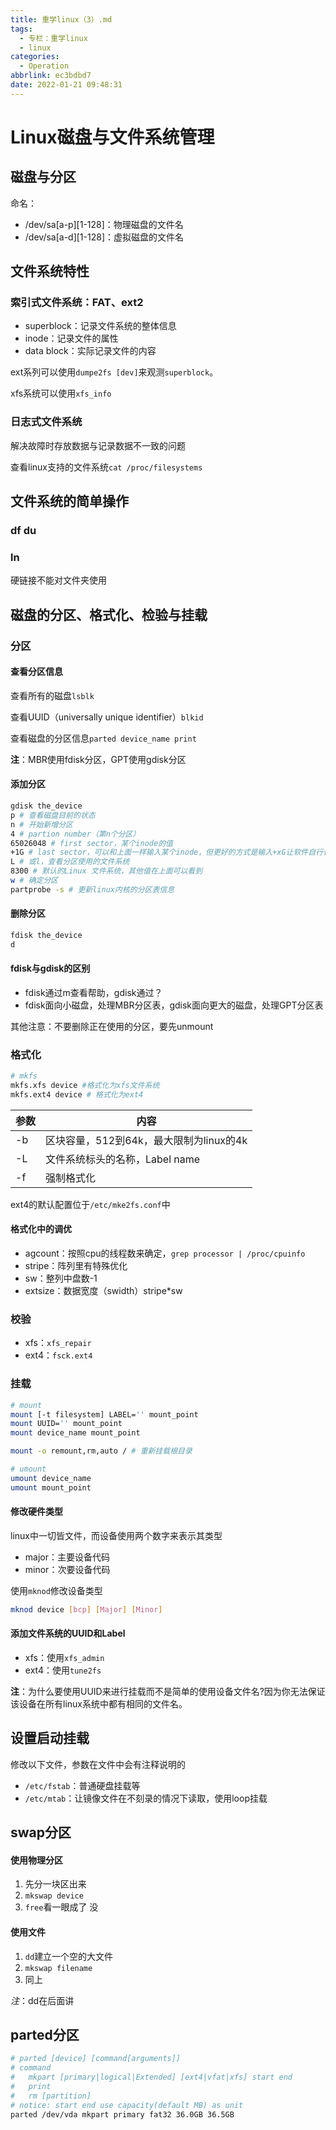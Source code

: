 ```yaml
---
title: 重学linux（3）.md
tags:
  - 专栏：重学linux
  - linux
categories:
  - Operation
abbrlink: ec3bdbd7
date: 2022-01-21 09:48:31
---
```


# Linux磁盘与文件系统管理

## 磁盘与分区

命名：

- /dev/sa\[a-p\]\[1-128\]：物理磁盘的文件名
- /dev/sa\[a-d]\[1-128\]：虚拟磁盘的文件名

## 文件系统特性

### 索引式文件系统：FAT、ext2

- superblock：记录文件系统的整体信息
- inode：记录文件的属性
- data block：实际记录文件的内容

ext系列可以使用`dumpe2fs [dev]`来观测`superblock`。

xfs系统可以使用`xfs_info`

### 日志式文件系统

解决故障时存放数据与记录数据不一致的问题

查看linux支持的文件系统`cat /proc/filesystems`

## 文件系统的简单操作

### df du

### ln

硬链接不能对文件夹使用

## 磁盘的分区、格式化、检验与挂载

### 分区

#### 查看分区信息

查看所有的磁盘`lsblk`

查看UUID（universally unique identifier）`blkid`

查看磁盘的分区信息`parted device_name print`

**注**：MBR使用fdisk分区，GPT使用gdisk分区

#### 添加分区

```bash
gdisk the_device
p # 查看磁盘目前的状态
n # 开始新增分区
4 # partion number（第n个分区）
65026048 # first sector，某个inode的值
+1G # last sector，可以和上面一样输入某个inode，但更好的方式是输入+xG让软件自行计算，默认为用完所有容量
L # 或l，查看分区使用的文件系统
8300 # 默认的Linux 文件系统，其他值在上面可以看到
w # 确定分区
partprobe -s # 更新linux内核的分区表信息
```

#### 删除分区

```bash
fdisk the_device
d
```

#### fdisk与gdisk的区别

- fdisk通过m查看帮助，gdisk通过？
- fdisk面向小磁盘，处理MBR分区表，gdisk面向更大的磁盘，处理GPT分区表

其他注意：不要删除正在使用的分区，要先unmount

### 格式化

```bash
# mkfs
mkfs.xfs device #格式化为xfs文件系统
mkfs.ext4 device # 格式化为ext4
```

| 参数 | 内容                                    |
| ---- | --------------------------------------- |
| -b   | 区块容量，512到64k，最大限制为linux的4k |
| -L   | 文件系统标头的名称，Label name          |
| -f   | 强制格式化                              |

ext4的默认配置位于`/etc/mke2fs.conf`中 

#### 格式化中的调优

- agcount：按照cpu的线程数来确定，`grep processor | /proc/cpuinfo`
- stripe：阵列里有特殊优化
- sw：整列中盘数-1
- extsize：数据宽度（swidth）stripe\*sw

### 校验

- xfs：`xfs_repair`
- ext4：`fsck.ext4`

### 挂载

 ```bash
 # mount
 mount [-t filesystem] LABEL='' mount_point
 mount UUID='' mount_point
 mount device_name mount_point
 
 mount -o remount,rm,auto / # 重新挂载根目录
 ```

```bash
# umount
umount device_name
umount mount_point
```

#### 修改硬件类型

linux中一切皆文件，而设备使用两个数字来表示其类型

- major：主要设备代码
- minor：次要设备代码

使用`mknod`修改设备类型

```bash
mknod device [bcp] [Major] [Minor]
```

#### 添加文件系统的UUID和Label

- xfs：使用`xfs_admin`
- ext4：使用`tune2fs`

**注**：为什么要使用UUID来进行挂载而不是简单的使用设备文件名?因为你无法保证该设备在所有linux系统中都有相同的文件名。

## 设置启动挂载

 修改以下文件，参数在文件中会有注释说明的

- `/etc/fstab`：普通硬盘挂载等
- `/etc/mtab`：让镜像文件在不刻录的情况下读取，使用loop挂载

## swap分区

#### 使用物理分区

1. 先分一块区出来
2. `mkswap device`
3. `free`看一眼成了 没

#### 使用文件

1. `dd`建立一个空的大文件
2. `mkswap filename`
3. 同上

*注*：dd在后面讲

## parted分区

```bash
# parted [device] [command[arguments]]
# command
# 	mkpart [primary|logical|Extended] [ext4|vfat|xfs] start end
#	print
#	rm [partition]
# notice: start end use capacity(default MB) as unit
parted /dev/vda mkpart primary fat32 36.0GB 36.5GB
```

